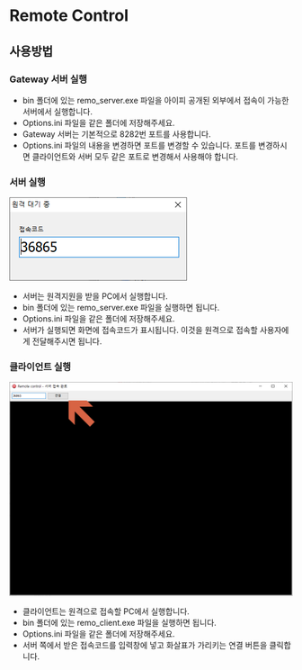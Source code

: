 # Remote Control

## 사용방법

### Gateway 서버 실행
* bin 폴더에 있는 remo_server.exe 파일을 아이피 공개된 외부에서 접속이 가능한 서버에서 실행합니다. 
* Options.ini 파일을 같은 폴더에 저장해주세요.
* Gateway 서버는 기본적으로 8282번 포트를 사용합니다.
* Options.ini 파일의 내용을 변경하면 포트를 변경할 수 있습니다. 포트를 변경하시면 클라이언트와 서버 모두 같은 포트로 변경해서 사용해야 합니다.

### 서버 실행
![](./server.png)
* 서버는 원격지원을 받을 PC에서 실행합니다.
* bin 폴더에 있는 remo_server.exe 파일을 실행하면 됩니다.
* Options.ini 파일을 같은 폴더에 저장해주세요.
* 서버가 실행되면 화면에 접속코드가 표시됩니다. 이것을 원격으로 접속할 사용자에게 전달해주시면 됩니다.

### 클라이언트 실행
![](./client.png)
* 클라이언트는 원격으로 접속할 PC에서 실행합니다.
* bin 폴더에 있는 remo_client.exe 파일을 실행하면 됩니다.
* Options.ini 파일을 같은 폴더에 저장해주세요.
* 서버 쪽에서 받은 접속코드를 입력창에 넣고 화살표가 가리키는 연결 버튼을 클릭합니다.


